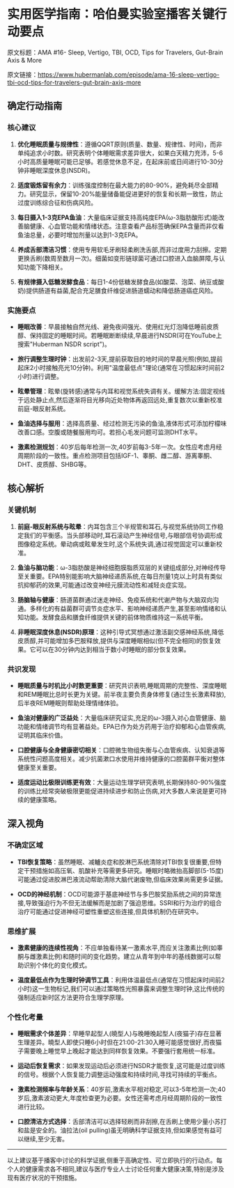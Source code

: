 # 实用医学指南：哈伯曼实验室播客关键行动要点

原文标题：AMA #16- Sleep, Vertigo, TBI, OCD, Tips for Travelers, Gut-Brain Axis & More

原文链接：https://www.hubermanlab.com/episode/ama-16-sleep-vertigo-tbi-ocd-tips-for-travelers-gut-brain-axis-more

## 确定行动指南

### 核心建议

1. **优化睡眠质量与规律性**：遵循QQRT原则(质量、数量、规律性、时间)，而非单纯追求小时数。研究表明个体睡眠需求差异很大，如果白天精力充沛，5-6小时高质量睡眠可能已足够。若感觉休息不足，在起床前或日间进行10-30分钟非睡眠深度休息(NSDR)。

2. **适度锻炼留有余力**：训练强度控制在最大能力的80-90%，避免耗尽全部精力。研究显示，保留10-20%能量储备能促进更好的恢复和长期一致性，防止过度训练综合征和伤病风险。

3. **每日摄入1-3克EPA鱼油**：大量临床证据支持高纯度EPA(ω-3脂肪酸形式)能改善脑健康、心血管功能和情绪状态。注意查看产品标签确保EPA含量而非仅看鱼油总量，必要时增加剂量以达到1-3克EPA。

4. **养成舌部清洁习惯**：使用专用软毛牙刷轻柔刷洗舌部,而非过度用力刮擦。定期更换舌刷(数周至数月一次)。细菌如变形链球菌可通过口腔进入血脑屏障,与认知功能下降相关。

5. **有规律摄入低糖发酵食品**：每日1-4份低糖发酵食品(如酸菜、泡菜、纳豆或酸奶)提供肠道有益菌,配合充足膳食纤维促进肠道蠕动和降低肠道癌症风险。

### 实施要点

- **睡眠改善**：早晨接触自然光线、避免夜间强光、使用红光灯泡降低睡前皮质醇、保持固定的睡眠时间。若睡眠断断续续,早晨进行NSDR(可在YouTube上搜索"Huberman NSDR script")。

- **旅行调整生理时钟**：出发前2-3天,提前获取目的地时间的早晨光照(例如,提前起床2小时接触亮光10分钟)。利用"温度最低点"理论(通常在习惯起床时间前2小时)进行调整。

- **眩晕管理**：眩晕(旋转感)通常与内耳和视觉系统失调有关。缓解方法:固定视线于远处静止点,然后逐渐将目光移向近处物体再返回远处,重复数次以重新校准前庭-眼反射系统。

- **鱼油选择与服用**：选择高质量、经过检测无污染的鱼油,液体形式可添加柠檬味改善口感。空腹或随餐服用均可。若担心毛发问题可监测DHT水平。

- **激素检测规划**：40岁后每年检测一次,40岁前每3-5年一次。女性应考虑月经周期阶段的一致性。重点检测项目包括IGF-1、睾酮、雌二醇、游离睾酮、DHT、皮质醇、SHBG等。

## 核心解析

### 关键机制

1. **前庭-眼反射系统与眩晕**：内耳包含三个半规管和耳石,与视觉系统协同工作稳定我们的平衡感。当头部移动时,耳石滚动产生神经信号,与眼部信号协调形成图像稳定系统。晕动病或眩晕发生时,这个系统失调,通过视觉固定可以重新校准。

2. **鱼油与脑功能**：ω-3脂肪酸是神经细胞膜脂质双层的关键组成部分,对神经传导至关重要。EPA特别能影响大脑神经递质系统,在每日剂量1克以上时具有类似抗抑郁药的效果,可能通过改变神经元膜流动性和减轻炎症实现。

3. **肠脑轴与健康**：肠道菌群通过迷走神经、免疫系统和代谢产物与大脑双向沟通。多样化的有益菌群可调节炎症水平、影响神经递质产生,甚至影响情绪和认知功能。发酵食品和膳食纤维提供关键的前体物质维持这一系统平衡。

4. **非睡眠深度休息(NSDR)原理**：这种引导式冥想通过激活副交感神经系统,降低皮质醇,并可能增加多巴胺释放,提供与深度睡眠相似(但不完全相同)的恢复效果。它可以在30分钟内达到相当于数小时睡眠的部分恢复效果。

### 共识发现

- **睡眠质量与时机比小时数更重要**：研究共识表明,睡眠周期的完整性、深度睡眠和REM睡眠比总时长更为关键。前半夜主要负责身体修复(通过生长激素释放),后半夜REM睡眠则帮助处理情绪体验。

- **鱼油对健康的广泛益处**：大量临床研究证实,充足的ω-3摄入对心血管健康、脑功能和情绪调节均有显著益处。EPA已作为处方药用于治疗抑郁和心血管疾病,证明其临床价值。

- **口腔健康与全身健康密切相关**：口腔微生物组失衡与心血管疾病、认知衰退等系统性问题高度相关。减少抗菌漱口水使用并维持健康的口腔菌群平衡对整体健康至关重要。

- **适度运动比极限训练更有效**：大量运动生理学研究表明,长期保持80-90%强度的训练比经常突破极限更能促进持续进步和防止伤病,对大多数人来说是更可持续的健康策略。

## 深入视角

### 不确定区域

- **TBI恢复策略**：虽然睡眠、减轤炎症和胶淋巴系统清除对TBI恢复很重要,但特定干预措施如高压氧、肌酸补充等需更多研究。睡眠时略微抬高脚部(5-15度)可能通过促进胶淋巴液流动帮助清除大脑代谢废物,但临床效果尚需更多证据。

- **OCD的神经机制**：OCD可能源于基底神经节与多巴胺奖励系统之间的异常连接,导致强迫行为不但无法缓解而是加剧了强迫思维。SSRI和行为治疗的组合治疗可能通过促进神经可塑性重塑这些连接,但具体机制仍在研究中。

### 思维扩展

- **激素健康的连续性视角**：不应单独看待某一激素水平,而应关注激素比例(如睾酮与雌激素比例)和随时间的变化趋势。建立从青年到中年的基线数据可以帮助识别个体化的变化模式。

- **温度最低点作为生理时钟调节工具**：利用体温最低点(通常在习惯起床时间前2小时)这一生物标记,我们可以通过策略性光照暴露来调整生理时钟,这比传统的强制适应新时区方法更符合生理学原理。

### 个性化考量

- **睡眠需求个体差异**：早睡早起型人(曉型人)与晚睡晚起型人(夜猫子)存在显著生理差异。曉型人即使只睡6小时但在21:00-21:30入睡可能感觉很好,而夜猫子需要晚上睡觉早上晚起才能达到同样恢复效果。不要强行套用统一标准。

- **运动后恢复需求**：如果发现运动后必须进行NSDR才能恢复,这可能是过度训练的信号。根据个人恢复能力调整运动强度和持续时间,寻找可持续的平衡点。

- **激素检测频率与年龄关系**：40岁前,激素水平相对稳定,可以3-5年检测一次;40岁后,激素波动更大,年度检查更为必要。女性还需考虑月经周期阶段的一致性进行比较。

- **口腔清洁方式选择**：舌部清洁可以选择轻刷而非刮擦,在舌刷上使用少量小苏打和盐是安全的。油拉法(oil pulling)虽无明确科学证据支持,但如果感觉有益可以继续,至少无害。

---

以上建议基于播客中讨论的科学证据,侧重于高确定性、可立即执行的行动点。每个人的健康需求各不相同,建议与医疗专业人士讨论任何重大健康决策,特别是涉及现有医疗状况的干预措施。
